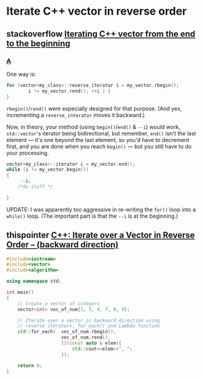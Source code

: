 # Iterate C++ vector in reverse order



## stackoverflow [Iterating C++ vector from the end to the beginning](https://stackoverflow.com/questions/3610933/iterating-c-vector-from-the-end-to-the-beginning)



### [A](https://stackoverflow.com/a/3610963)

One way is:

```cpp
for (vector<my_class>::reverse_iterator i = my_vector.rbegin(); 
        i != my_vector.rend(); ++i ) { 
} 
```

`rbegin()`/`rend()` were especially designed for that purpose. (And yes, incrementing a `reverse_interator` moves it backward.)

Now, in theory, your method (using `begin()`/`end()` & `--i`) would work, `std::vector`'s iterator being bidirectional, but remember, `end()` isn't the last element — it's one beyond the last element, so you'd have to decrement first, and you are done when you reach `begin()` — but you still have to do your processing.

```cpp
vector<my_class>::iterator i = my_vector.end();
while (i != my_vector.begin())
{
     --i;
    /*do stuff */

} 
```

UPDATE: I was apparently too aggressive in re-writing the `for()` loop into a `while()` loop. (The important part is that the `--i` is at the beginning.)



## thispointer [C++: Iterate over a Vector in Reverse Order – (backward direction)](https://thispointer.com/c-iterate-over-a-vector-in-reverse-order/)



```c++
#include<iostream>
#include<vector>
#include<algorithm>

using namespace std;

int main()
{
    // Create a vector of integers
    vector<int> vec_of_num{1, 3, 4, 7, 8, 9};

    // Iterate over a vector in backward direction using
    // reverse iterators, for_each() and Lambda function
    std::for_each(  vec_of_num.rbegin(), 
                    vec_of_num.rend(),
                    [](const auto & elem){
                        std::cout<<elem<<", "; 
                    });

    return 0;
}
```